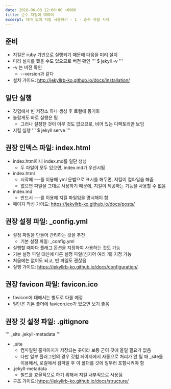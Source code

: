 ```yaml
---
date: 2018-06-08 12:00:00 +0900
title: 순수 지킬에 대하여
excerpt: 테마 없이 지킬 사용하기 - 1 - 순수 지킬 시작
---
```

## 준비
* 지킬은 ruby 기반으로 실행되기 때문에 다음을 미리 설치
* 미리 설치를 했을 수도 있으므로 버전 확인
'''
$ jekyll -v
'''
* -v 는 버전 확인
  * --version과 같다
* 설치 가이드: http://jekyllrb-ko.github.io/docs/installation/

## 일단 실행
* 깃헙에서 빈 저장소 하나 생성 후 로컬에 동기화
* 놀랍게도 바로 실행은 됨
  * 그러나 설정한 것이 아무 것도 없으므로, 비어 있는 디렉토리만 보임
* 지킬 실행
'''
$ jekyll serve
'''

## 권장 인덱스 파일: index.html
* index.html이나 index.md를 일단 생성
  * 두 파일이 모두 있으면, index.md가 우선시됨
* index.html
  * 시작에 ---를 이용해 yml 문법으로 표시를 해두면, 지킬이 컴파일을 해줌
  * 없으면 파일을 그대로 사용하기 때문에, 지킬이 제공하는 기능을 사용할 수 없음
* index.md
  * 반드시 ---를 이용해 지킬 파일임을 명시해야 함
* 페이지 작성 가이드: https://jekyllrb-ko.github.io/docs/posts/

## 권장 설정 파일: \_config.yml
* 설정 파일을 만들어 관리하는 것을 추천
  * 기본 설정 파일: \_config.yml
* 실행할 때마다 플래그 옵션을 지정하여 사용하는 것도 가능
* 기본 설정 파일 대신에 다른 설정 파일(심지어 여러 개) 지정 가능
* 처음에는 없어도 되고, 빈 파일도 괜찮음
* 실행 가이드: https://jekyllrb-ko.github.io/docs/configuration/

## 권장 favicon 파일: favicon.ico
* favicon에 대해서는 별도로 다룰 예정
* 일단은 기본 폴더에 favicon.ico가 있으면 보기 좋음

## 권장 깃 설정 파일: .gitignore
'''
\_site
.jekyll-metadata
'''
* \_site
  * 컴파일된 홈페이지가 저장되는 곳이라 보통 굳이 깃에 올릴 필요가 없음
  * 다만 일부 플러그인의 경우 깃헙 페이지에서 자동으로 처리가 안 될 때 \_site를 이용해서,
    로컬에서 컴파일 후 이 폴더를 깃에 일부러 포함시켜야 함
* .jekyll-metadata
  * 빌드를 효율적으로 하기 위해서 지킬 내부적으로 사용됨
* 구조 가이드: https://jekyllrb-ko.github.io/docs/structure/
